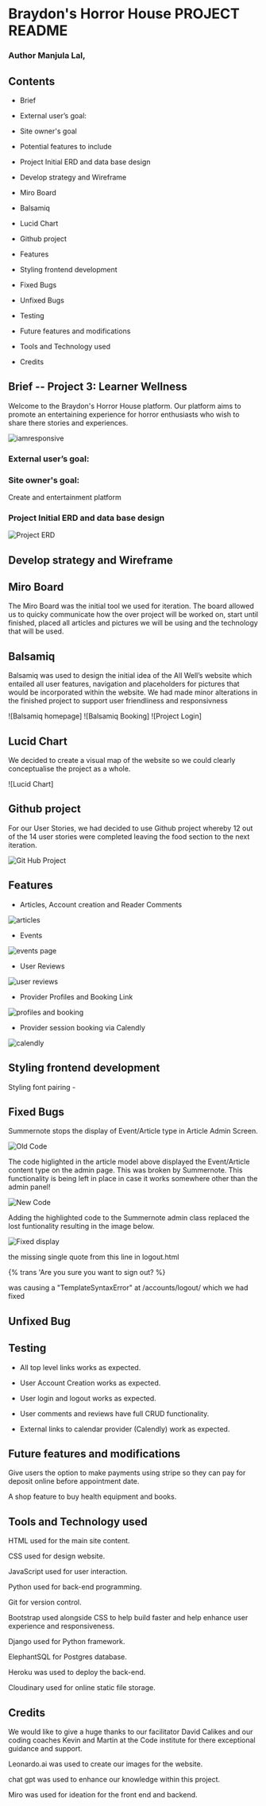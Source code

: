 # Braydon's Horror House PROJECT README
### Author Manjula Lal,

## Contents

- Brief
- External user’s goal:

- Site owner's goal
- Potential features to include
- Project Initial ERD and data base design
- Develop strategy and Wireframe
- Miro Board
- Balsamiq
- Lucid Chart
- Github project
- Features
- Styling frontend development
- Fixed Bugs
- Unfixed Bugs
- Testing
- Future features and modifications
- Tools and Technology used 
- Credits


## Brief -- Project  3: Learner Wellness

Welcome to the Braydon's Horror House platform. Our platform aims to promote an entertaining experience for horror enthusiasts who wish to share there stories and experiences. 

![iamresponsive](/assets/images/readme/iamresponsive.png)

### External user’s goal:

#### 

#### 

#### 


### Site owner's goal:

Create and entertainment platform


### Project Initial ERD and data base design 

![Project ERD](/assets/images/readme/alls_well_erd.png)

## Develop strategy and Wireframe

## Miro Board

The Miro Board was the initial tool we used for iteration. The board allowed us to quicky communicate how the over project will be worked on, start until finished, placed all articles and pictures we will be using and the technology that will be used.  


## Balsamiq
Balsamiq was used to design the initial idea of the All Well’s website which entailed all user features, navigation and placeholders for pictures that would be incorporated within the website. We had made minor alterations in the finished project to support user friendliness and responsivness

![Balsamiq homepage]
![Balsamiq Booking]
![Project Login]
## Lucid Chart

We decided to create a visual map of the website so we could clearly conceptualise the project as a whole.  

![Lucid Chart]

## Github project

For our User Stories, we had decided to use Github project whereby 12 out of the 14 user stories were completed leaving the food section to the next iteration. 

![Git Hub Project](/assets/images/readme/projectboard.png)

## Features

- Articles, Account creation and Reader Comments

![articles](/assets/images/readme/articles.png)

- Events 

![events page](/assets/images/readme/eventspage.png)

- User Reviews

![user reviews](/assets/images/readme/userreviews.png)

- Provider Profiles and Booking Link

![profiles and booking](/assets/images/readme/bookingspage.png)

- Provider session booking via Calendly

![calendly](/assets/images/readme/calandely.png)

## Styling frontend development

Styling font pairing -

## Fixed Bugs

Summernote stops the display of Event/Article type in Article Admin Screen.

![Old Code](/assets/images/readme/old_code.png)

The code higlighted in the article model above displayed the Event/Article content type on the admin page. This was broken by Summernote.
This functionality is being left in place in case it works somewhere other than the admin panel!

![New Code](/assets/images/readme/new_code.png)

Adding the highlighted code to the Summernote admin class replaced the lost funtionality resulting in the image below.

![Fixed display](/assets/images/readme/fixed_type_display.png)

the missing single quote from this line in logout.html
<p>{% trans 'Are you sure you want to sign out? %}</p>
was causing a "TemplateSyntaxError" at /accounts/logout/ which we had fixed

## Unfixed Bug


## Testing

- All top level links works as expected.

- User Account Creation works as expected.
 
- User login and logout works as expected.

- User comments and reviews have full CRUD functionality.

- External links to calendar provider (Calendly) work as expected.

## Future features and modifications

Give users the option to make payments using stripe so they can pay for deposit online before appointment date.

A shop feature to buy health equipment and books.

## Tools and Technology used

HTML used for the main site content.

CSS used for design website.

JavaScript used for user interaction.

Python used for back-end programming.

Git for version control.

Bootstrap used alongside CSS to help build faster and help enhance user experience and responsiveness.

Django used for Python framework.

ElephantSQL for Postgres database.

Heroku was used to deploy the back-end.

Cloudinary used for online static file storage.

## Credits

We would like to give a huge thanks to our facilitator David Calikes and our coding coaches Kevin and Martin at the Code institute for there exceptional guidance and support.


Leonardo.ai was used to create our images for the website.

chat gpt was used to enhance our knowledge within this project.

Miro was used for ideation for the front end and backend.